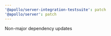 ```yaml
---
'@apollo/server-integration-testsuite': patch
'@apollo/server': patch
---
```


Non-major dependency updates
